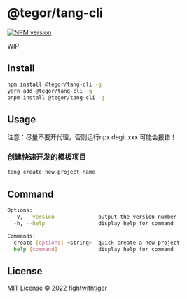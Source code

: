 # @tegor/tang-cli

[![NPM version](https://img.shields.io/npm/v/@tegor/tang-cli?color=a1b858&label=)](https://www.npmjs.com/package/@tegor/tang-cli)

WIP

## Install

```bash
npm install @tegor/tang-cli -g
yarn add @tegor/tang-cli -g
pnpm install @tegor/tang-cli -g
```

## Usage
注意：尽量不要开代理，否则运行npx degit xxx 可能会报错！

### 创建快速开发的模板项目
```bash
tang create new-project-name
```

## Command

```bash
Options:
  -V, --version              output the version number
  -h, --help                 display help for command

Commands:
  create [options] <string>  quick create a new project
  help [command]             display help for command
```


## License

[MIT](./LICENSE) License © 2022 [fightwithtiger](https://github.com/fightwithtiger)

